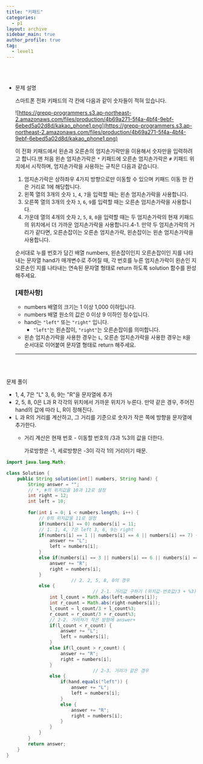 ```yaml
---
title: "키패드"
categories:
  - p1
layout: archive
sidebar_main: true
author_profile: true
tag:
  - level1
---
```


<br>

<br>

- 문제 설명

    스마트폰 전화 키패드의 각 칸에 다음과 같이 숫자들이 적혀 있습니다.

    ![https://grepp-programmers.s3.ap-northeast-2.amazonaws.com/files/production/4b69a271-5f4a-4bf4-9ebf-6ebed5a02d8d/kakao_phone1.png](https://grepp-programmers.s3.ap-northeast-2.amazonaws.com/files/production/4b69a271-5f4a-4bf4-9ebf-6ebed5a02d8d/kakao_phone1.png)

    이 전화 키패드에서 왼손과 오른손의 엄지손가락만을 이용해서 숫자만을 입력하려고 합니다.맨 처음 왼손 엄지손가락은 `*` 키패드에 오른손 엄지손가락은 `#` 키패드 위치에서 시작하며, 엄지손가락을 사용하는 규칙은 다음과 같습니다.

    1. 엄지손가락은 상하좌우 4가지 방향으로만 이동할 수 있으며 키패드 이동 한 칸은 거리로 1에 해당합니다.
    2. 왼쪽 열의 3개의 숫자 `1`, `4`, `7`을 입력할 때는 왼손 엄지손가락을 사용합니다.
    3. 오른쪽 열의 3개의 숫자 `3`, `6`, `9`를 입력할 때는 오른손 엄지손가락을 사용합니다.
    4. 가운데 열의 4개의 숫자 `2`, `5`, `8`, `0`을 입력할 때는 두 엄지손가락의 현재 키패드의 위치에서 더 가까운 엄지손가락을 사용합니다.4-1. 만약 두 엄지손가락의 거리가 같다면, 오른손잡이는 오른손 엄지손가락, 왼손잡이는 왼손 엄지손가락을 사용합니다.

    순서대로 누를 번호가 담긴 배열 numbers, 왼손잡이인지 오른손잡이인 지를 나타내는 문자열 hand가 매개변수로 주어질 때, 각 번호를 누른 엄지손가락이 왼손인 지 오른손인 지를 나타내는 연속된 문자열 형태로 return 하도록 solution 함수를 완성해주세요.

    ### **[제한사항]**

    - numbers 배열의 크기는 1 이상 1,000 이하입니다.
    - numbers 배열 원소의 값은 0 이상 9 이하인 정수입니다.
    - hand는 `"left"` 또는 `"right"` 입니다.
        - `"left"`는 왼손잡이, `"right"`는 오른손잡이를 의미합니다.
    - 왼손 엄지손가락을 사용한 경우는 `L`, 오른손 엄지손가락을 사용한 경우는 `R`을 순서대로 이어붙여 문자열 형태로 return 해주세요.

    ---

<br>

<br>

문제 풀이

- 1, 4, 7은 "L" 3, 6, 9는 "R"을 문자열에 추가
- 2, 5, 8, 0은 L과 R 각각의 위치에서 가까운 위치가 누른다. 만약 같은 경우, 주어진 hand의 값에 따라 L, R이 정해진다.
- L 과 R의 거리를 계산하고, 그 거리를 기준으로 숫자가 작은 쪽에 방향을 문자열에 추가한다.
    - 거리 계산은 현재 번호 - 이동할 번호의 /3과 %3의 값을 더한다.

        가로방향은 -1, 세로방향은 -3이 각각 1의 거리이기 때문.  

```java
import java.lang.Math;

class Solution {
    public String solution(int[] numbers, String hand) {
        String answer = "";
        // *, #의 위치값을 10과 12로 설정 
        int right = 12;
        int left = 10;
        
        for(int i = 0; i < numbers.length; i++) {
            // 0의 위치값을 11로 설정
            if(numbers[i] == 0) numbers[i] = 11;
            // 1. 1, 4, 7은 left 3, 6, 9는 right
            if(numbers[i] == 1 || numbers[i] == 4 || numbers[i] == 7) {
                answer += "L";
                left = numbers[i];
            }
            else if(numbers[i] == 3 || numbers[i] == 6 || numbers[i] == 9) {
                answer += "R";
                right = numbers[i];
            }
						// 2. 2, 5, 8, 0의 경우 
            else {
								// 2-1. 거리값 구하기 (위치값-번호값/3 + %3)
                int l_count = Math.abs(left-numbers[i]);
                int r_count = Math.abs(right-numbers[i]);
                l_count = l_count/3 + l_count%3;
                r_count = r_count/3 + r_count%3;
                // 2-2. 거리차가 작은 방향에 answer+ 
                if(l_count < r_count) {
                    answer += "L";
                    left = numbers[i];
                }
                else if(l_count > r_count) {
                    answer += "R";
                    right = numbers[i];
                }
								// 2-3. 거리가 같은 경우
                else {
                    if(hand.equals("left")) {
                        answer += "L";
                        left = numbers[i];
                    }
                    else {
                        answer += "R";
                        right = numbers[i];
                    }
                }
            }
        }        
        return answer;
    }
}
```
